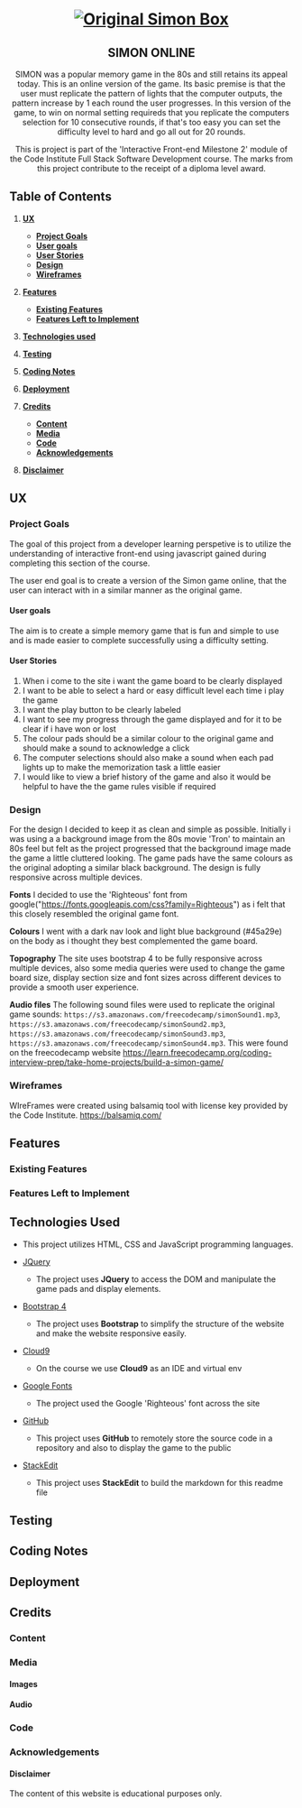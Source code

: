 <h1 align="center">
  <a href="" target="_blank"><img src="https://images-na.ssl-images-amazon.com/images/I/71zk4YBbEZL._SX425_.jpg" alt="Original Simon Box"/></a>
</h1>
<h2 align="center">
SIMON ONLINE
</h2>

<div align="center"> 

SIMON was a popular memory game in the 80s and still retains its appeal today. This is an online version of the game. Its basic premise is that the user must replicate the pattern of lights that the computer outputs, the pattern increase by 1 each round the user progresses. In this version of the game, to win on normal setting requireds that you replicate the computers selection for 10 consecutive rounds, if that's too easy you can set the difficulty level to hard and go all out for 20 rounds.

This is project is part of the 'Interactive Front-end Milestone 2' module of the Code Institute Full Stack Software Development course. The marks from this project contribute to the receipt of a diploma level award.
<br>


</div>

## Table of Contents
1. [**UX**](#ux)
    - [**Project Goals**](#project-goals)
    - [**User goals**](#user-goals)
    - [**User Stories**](#user-stories)
    - [**Design**](#design)
    - [**Wireframes**](#wireframes)

2. [**Features**](#features)
    - [**Existing Features**](#existing-features)
    - [**Features Left to Implement**](#features-left-to-implement)

3. [**Technologies used**](#technologies-used)

4. [**Testing**](#testing)
5. [**Coding Notes**](#coding-notes)

6. [**Deployment**](#deployment)


7. [**Credits**](#credits)
    - [**Content**](#content)
    - [**Media**](#media)
    - [**Code**](#code)
    - [**Acknowledgements**](#acknowledgements)

8. [**Disclaimer**](#disclaimer)

## UX

### Project Goals

The goal of this project from a developer learning perspetive is to utilize the understanding of interactive front-end using javascript gained during completing this section of the course.

The user end goal is to create a version of the Simon game online, that the user can interact with in a similar manner as the original game.

#### User goals

The aim is to create a simple memory game that is fun and simple to use and is made easier to complete successfully using a difficulty setting.

#### User Stories
1. When i come to the site i want the game board to be clearly displayed
2. I want to be able to select a hard or easy difficult level each time i play the game
3. I want the play button to be clearly labeled
4. I want to see my progress through the game displayed and for it to be clear if i have won or lost
5. The colour pads should be a similar colour to the original game and should make a sound to acknowledge a click
6. The computer selections should also make a sound when each pad lights up to make the memorization task a little easier
7. I would like to view a brief history of the game and also it would be helpful to have the the game rules visible if required

### Design
For the design I decided to keep it as clean and simple as possible. Initially i was using a a background image from the 80s movie 'Tron' to maintain an 80s feel but felt as the project progressed that the background image made the game a little cluttered looking. The game pads have the same colours as the original adopting a similar black background. The design is fully responsive across multiple devices.

**Fonts**
I decided to use the 'Righteous' font from google("https://fonts.googleapis.com/css?family=Righteous") as i felt that this closely resembled the original game font.

**Colours**
I went with a dark nav look and light blue background (#45a29e) on the body as i thought they best complemented the game board.

**Topography**
The site uses bootstrap 4 to be fully responsive across multiple devices, also some media queries were used to change the game board size, display section size and font sizes across different devices to provide a smooth user experience.

**Audio files**
The following sound files were used to replicate the original game sounds:
`https://s3.amazonaws.com/freecodecamp/simonSound1.mp3`, `https://s3.amazonaws.com/freecodecamp/simonSound2.mp3`, `https://s3.amazonaws.com/freecodecamp/simonSound3.mp3`, `https://s3.amazonaws.com/freecodecamp/simonSound4.mp3`.
This were found on the freecodecamp website https://learn.freecodecamp.org/coding-interview-prep/take-home-projects/build-a-simon-game/

### Wireframes
WIreFrames were created using balsamiq tool with license key provided by the Code Institute. https://balsamiq.com/
## Features
 
### Existing Features


### Features Left to Implement


## Technologies Used

- This project utilizes HTML, CSS and JavaScript programming languages.

- [JQuery](https://jquery.com)
    - The project uses **JQuery** to access the DOM and manipulate the game pads and display elements. 
 - [Bootstrap 4](https://getbootstrap.com/)
    - The project uses **Bootstrap** to simplify the structure of the website and make the website responsive easily. 
- [Cloud9](https://c9.io) 
    - On the course we use **Cloud9** as an IDE and virtual env
- [Google Fonts](https://fonts.google.com/)
    - The project used the Google 'Righteous' font across the site
- [GitHub](https://github.com/)
    - This project uses **GitHub** to remotely store the source code in a repository and also to display the game to the public  
 - [StackEdit](https://stackedit.io)
    - This project uses **StackEdit** to build the markdown for this readme file


## Testing 

## Coding Notes



## Deployment



## Credits

### Content



### Media

#### Images


#### Audio


### Code


### Acknowledgements



#### Disclaimer
The content of this website is educational purposes only.

